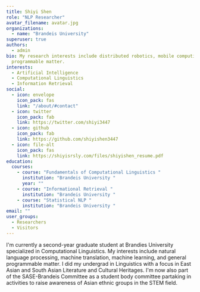 ```yaml
---
title: Shiyi Shen
role: "NLP Researcher"
avatar_filename: avatar.jpg
organizations:
  - name: "Brandeis University"
superuser: true
authors:
  - admin
bio: My research interests include distributed robotics, mobile computing and
  programmable matter.
interests:
  - Artificial Intelligence
  - Computational Linguistics
  - Information Retrieval
social:
  - icon: envelope
    icon_pack: fas
    link: "/about/#contact"
  - icon: twitter
    icon_pack: fab
    link: https://twitter.com/shiyi3447
  - icon: github
    icon_pack: fab
    link: https://github.com/shiyishen3447
  - icon: file-alt
    icon_pack: fas
    link: https://shiyisrsly.com/files/shiyishen_resume.pdf
education:
  courses:
    - course: "Fundamentals of Computational Linguistics "
      institution: "Brandeis University "
      year: ""
    - course: "Informational Retrieval "
      institution: "Brandeis University "
    - course: "Statistical NLP "
      institution: "Brandeis University "
email: ""
user_groups:
  - Researchers
  - Visitors
---
```

I'm currently a second-year graduate student at Brandies University specialized in Computational Linguistics. My interests include natural language processing, machine translation, machine learning, and general programmable matter. I did my undergrad in Linguistics with a focus in East Asian and South Asian Literature and Cultural Heritages. I'm now also part of the SASE-Brandeis Committee as a student body committee partaking in activities to raise awareness of Asian ethnic groups in the STEM field.